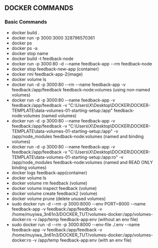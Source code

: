 ## DOCKER COMMANDS

### Basic Commands
- docker build .
- docker run -p 3000:3000 328796570361
- docker ps
- docker ps -a
- docker stop name
- docker build -t feedback-node
- docker run -p 3000:80 -d  --name feedback-app --rm feedback-node
- docker stop feedback-new-app (container)
- docker rmi feedback-app-2(image)
- docker volume ls
- docker run -d -p 3000:80 --rm --name feedback-app -v feedback:/app/feedback feedback-node:volumes (using non-named volumes)
- docker run -d -p 3000:80 --name feedback-app -v feedback:/app/feedback -v "C:\Users\X\Desktop\DOCKER\DOCKER-TEMPLATE\data-volumes-01-starting-setup:/app" feedback-node:volumes (named volumes)
- docker run -d -p 3000:80 --name feedback-app -v feedback:/app/feedback -v "C:\Users\X\Desktop\DOCKER\DOCKER-TEMPLATE\data-volumes-01-starting-setup:/app" -v /app/node_modules feedback-node:volumes (named and binding volumes)
- docker run -d -p 3000:80 --name feedback-app -v feedback:/app/feedback -v "C:\Users\X\Desktop\DOCKER\DOCKER-TEMPLATE\data-volumes-01-starting-setup:/app:ro" -v /app/node_modules feedback-node:volumes (named and READ ONLY binding volumes)
- docker logs feedback-app(container)
- docker volume ls
- docker volume rm feedback (volume)
- docker volume inspect feedback (volume)
- docker volume create feedback2 (volume)
- docker volume prune (delete unused volumes)
- sudo docker run -d --rm -p 3000:8000 --env PORT=8000 --name feedback-app -v feedback:/app/feedback -v /home/muyiwa_3n61n3/DOCKER_TUT/volumes-docker:/app/volumes-docker:ro -v /app/temp feedback-app:env (without an env file)
- sudo docker run -d --rm -p 3000:8000 --env-file ./.env --name feedback-app -v feedback:/app/feedback -v /home/muyiwa_3n61n3/DOCKER_TUT/volumes-docker:/app/volumes-docker:ro -v /app/temp feedback-app:env (with an env file)